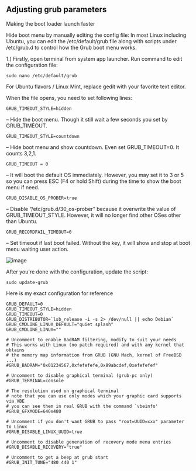 ## Adjusting grub parameters

Making the boot loader launch faster

Hide boot menu by manually editing the config file:
In most Linux including Ubuntu, you can edit the /etc/default/grub file along with scripts under /etc/grub.d to control how the Grub boot menu works.

1.) Firstly, open terminal from system app launcher. Run command to edit the configuration file:

    sudo nano /etc/default/grub

For Ubuntu flavors / Linux Mint, replace gedit with your favorite text editor.

When the file opens, you need to set following lines:
    
    GRUB_TIMEOUT_STYLE=hidden 

– Hide the boot menu. Though it still wait a few seconds you set by GRUB_TIMEOUT.

    GRUB_TIMEOUT_STYLE=countdown 

– Hide boot menu and show countdown. Even set GRUB_TIMEOUT=0. It counts 3,2,1.

    GRUB_TIMEOUT = 0 

– It will boot the default OS immediately. However, you may set it to 3 or 5 so you can press ESC (F4 or hold Shift) during the time to show the boot menu if need.
    
    GRUB_DISABLE_OS_PROBER=true 

– Disable “/etc/grub.d/30_os-prober” because it overwrite the value of GRUB_TIMEOUT_STYLE. However, it will no longer find other OSes other than Ubuntu.

    GRUB_RECORDFAIL_TIMEOUT=0 

– Set timeout if last boot failed. Without the key, it will show and stop at boot menu waiting user action.


![image](https://github.com/DafDandy/ubuntu_new_install/assets/102477185/ff70aa0d-81e0-49f5-97f4-c3e6f8e352e1)

After you're done with the configuration, update the script:

    sudo update-grub


Here is my exact configuration for reference

    GRUB_DEFAULT=0
    GRUB_TIMEOUT_STYLE=hidden
    GRUB_TIMEOUT=0
    GRUB_DISTRIBUTOR=`lsb_release -i -s 2> /dev/null || echo Debian`
    GRUB_CMDLINE_LINUX_DEFAULT="quiet splash"
    GRUB_CMDLINE_LINUX=""
    
    # Uncomment to enable BadRAM filtering, modify to suit your needs
    # This works with Linux (no patch required) and with any kernel that obtains
    # the memory map information from GRUB (GNU Mach, kernel of FreeBSD ...)
    #GRUB_BADRAM="0x01234567,0xfefefefe,0x89abcdef,0xefefefef"
    
    # Uncomment to disable graphical terminal (grub-pc only)
    #GRUB_TERMINAL=console
    
    # The resolution used on graphical terminal
    # note that you can use only modes which your graphic card supports via VBE
    # you can see them in real GRUB with the command `vbeinfo'
    #GRUB_GFXMODE=640x480
    
    # Uncomment if you don't want GRUB to pass "root=UUID=xxx" parameter to Linux
    #GRUB_DISABLE_LINUX_UUID=true
    
    # Uncomment to disable generation of recovery mode menu entries
    #GRUB_DISABLE_RECOVERY="true"
    
    # Uncomment to get a beep at grub start
    #GRUB_INIT_TUNE="480 440 1"

